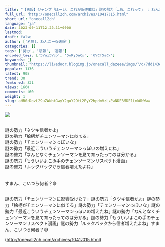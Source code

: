 ```yaml
---
title: "【悲報】ジャンプ「ほーい、これが新連載ね」謎の勢力「…あ、これって」 : わんこーる速報！"
full_url: "http://onecall2ch.com/archives/10417015.html"
short_url: "onecall2ch"
language: "ja"
date: 2023-09-11T22:35:21+0900
lastmod: 
draft: false
author: ['名無し わんこーる速報']
categories: []
tags: ['勢力', '悲報', '速報']
encoded_tags: ['5Yui5Yqb', '5oKy5aCx', '6YCf5aCx']
keywords: []
thumbnail: "https://livedoor.blogimg.jp/onecall_dazeee/imgs/7/d/7dd143ea.jpg"
popular: 1336
latest: 905
trend: 30
featured: 531
views: 1668
comments: 160
weight: 1
slug: aHR0cDovL29uZWNhbGwyY2guY29tL2FyY2hpdmVzLzEwNDE3MDE1Lmh0bWw=
---
```


![](https://livedoor.blogimg.jp/onecall_dazeee/imgs/7/d/7dd143ea.jpg)

<div><br> 謎の勢力「タツキ信者かよ」 <br> 謎の勢力「絵柄がチェンソーマンに似てる」 <br> 謎の勢力「チェンソーマンっぽいな」 <br> 謎の勢力「最近こういうチェンソーマンっぽいの増えたね」 <br> 謎の勢力「なんとなくチェンソーマンを見て育ったってのは分かる」 <br> 謎の勢力「もういいよこの手のチェンソーマンリスペクト漫画」 <br> 謎の勢力「ルックバックから信者増えたよね」 <br> <br> <br> すまん、こいつら何者？😅<br> <br><p>謎の勢力「チェンソーマンに影響受けた？」謎の勢力「タツキ信者かよ」謎の勢力「絵柄がチェンソーマンに似てる」謎の勢力「チェンソーマンっぽいな」謎の勢力「最近こういうチェンソーマンっぽいの増えたね」謎の勢力「なんとなくチェンソーマンを見て育ったってのは分かる」謎の勢力「もういいよこの手のチェンソーマンリスペクト漫画」謎の勢力「ルックバックから信者増えたよね」すまん、こいつら何者？😅</p></div>

(http://onecall2ch.com/archives/10417015.html)
